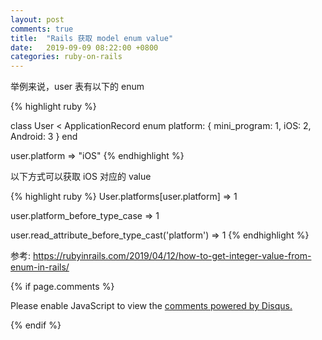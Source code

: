 ```yaml
---
layout: post
comments: true
title:  "Rails 获取 model enum value"
date:   2019-09-09 08:22:00 +0800
categories: ruby-on-rails
---
```


举例来说，user 表有以下的 enum

{% highlight ruby %}

class User < ApplicationRecord
    enum platform: { mini_program: 1, iOS: 2, Android: 3 }
end

user.platform
=> "iOS"
{% endhighlight %}

以下方式可以获取 iOS 对应的 value

{% highlight ruby %}
User.platforms[user.platform]
=> 1

user.platform_before_type_case
=> 1

user.read_attribute_before_type_cast('platform')
=> 1
{% endhighlight %}

参考: <a href="https://rubyinrails.com/2019/04/12/how-to-get-integer-value-from-enum-in-rails/" target="_blank">https://rubyinrails.com/2019/04/12/how-to-get-integer-value-from-enum-in-rails/</a>


{% if page.comments %}
<div id="disqus_thread"></div>
<script>

/**
*  RECOMMENDED CONFIGURATION VARIABLES: EDIT AND UNCOMMENT THE SECTION BELOW TO INSERT DYNAMIC VALUES FROM YOUR PLATFORM OR CMS.
*  LEARN WHY DEFINING THESE VARIABLES IS IMPORTANT: https://disqus.com/admin/universalcode/#configuration-variables*/
/*
var disqus_config = function () {
this.page.url = PAGE_URL;  // Replace PAGE_URL with your page's canonical URL variable
this.page.identifier = PAGE_IDENTIFIER; // Replace PAGE_IDENTIFIER with your page's unique identifier variable
};
*/
(function() { // DON'T EDIT BELOW THIS LINE
var d = document, s = d.createElement('script');
s.src = 'https://iamdbc-eggy.disqus.com/embed.js';
s.setAttribute('data-timestamp', +new Date());
(d.head || d.body).appendChild(s);
})();
</script>
<noscript>Please enable JavaScript to view the <a href="https://disqus.com/?ref_noscript">comments powered by Disqus.</a></noscript>
                            
{% endif %}
